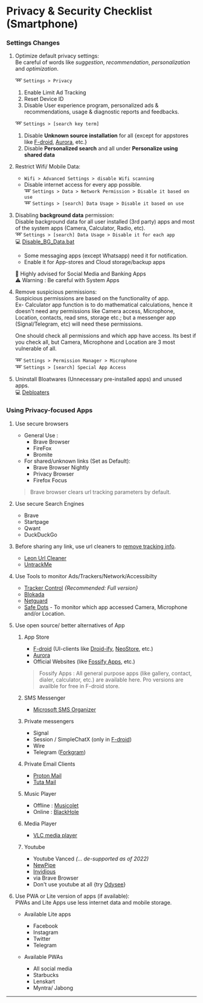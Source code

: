 # Privacy & Security Checklist (Smartphone)

### Settings Changes

1. Optimize default privacy settings:  
   Be careful of words like _suggestion_, _recommendation_, _personalization_ and _optimization_.

   :loop: `Settings > Privacy`

   1. Enable Limit Ad Tracking
   1. Reset Device ID
   1. Disable User experience program, personalized ads & recommendations, usage & diagnostic reports and feedbacks.

   :loop: `Settings > [search key term]`

   1. Disable **Unknown source installation** for all {except for appstores like [F-droid], [Aurora], etc.}
   1. Disable **Personalized search** and all under **Personalize using shared data**

1. Restrict Wifi/ Mobile Data:

   - `Wifi > Advanced Settings > disable Wifi scanning`
   - Disable internet access for every app possible.  
     :loop: `Settings > Data > Network Permission > Disable it based on use`  
     :loop: `Settings > [search] Data Usage > Disable it based on use`

1. Disabling **background data** permission:  
   Disable background data for all user installed (3rd party) apps and most of the system apps (Camera, Calculator, Radio, etc).  
   :loop: `Settings > [search] Data Usage > Disable it for each app`  
   :computer: [Disable_BG_Data.bat][disable_bg_data]

   - Some messaging apps (except Whatsapp) need it for notification.
   - Enable it for App-stores and Cloud storage/backup apps

   :100: Highly advised for Social Media and Banking Apps  
   :warning: Warning : Be careful with System Apps

1. Remove suspicious permissions:  
   Suspicious permissions are based on the functionality of app.  
   Ex- Calculator app function is to do mathematical calculations, hence it doesn't need any permissions like Camera access, Microphone, Location, contacts, read sms, storage etc.; but a messenger app (Signal/Telegram, etc) will need these permissions.

   One should check all permissions and which app have access. Its best if you check all, but Camera, Microphone and Location are 3 most vulnerable of all.

   :loop: `Settings > Permission Manager > Microphone`  
   :loop: `Settings > [search] Special App Access`

1. Uninstall Bloatwares (Unnecessary pre-installed apps) and unused apps.  
   :computer: [Debloaters]

### Using Privacy-focused Apps

1. Use secure browsers

   - General Use :
     - Brave Browser
     - FireFox
     - Bromite
   - For shared/unknown links (Set as Default):
     - Brave Browser Nightly
     - Privacy Browser
     - Firefox Focus

   > Brave browser clears url tracking parameters by default.

1. Use secure Search Engines

   - Brave
   - Startpage
   - Qwant
   - DuckDuckGo

1. Before sharing any link, use url cleaners to <u>remove tracking info</u>.

   - [Leon Url Cleaner][leon]
   - [UntrackMe]

1. Use Tools to monitor Ads/Trackers/Network/Accessibilty

   - [Tracker Control][tc] _{Recommended: Full version}_
   - [Blokada]
   - [Netguard]
   - [Safe Dots][safe-dots] - To monitor which app accessed Camera, Microphone and/or Location.

1. Use open source/ better alternatives of App

   1. App Store

      - [F-droid] (UI-clients like [Droid-ify], [NeoStore], etc.)
      - [Aurora]
      - Official Websites (like [Fossify Apps][fossify], etc.)

      > Fossify Apps : All general purpose apps (like gallery, contact, dialer, calculator, etc.) are available here. Pro versions are availble for free in F-droid store.

   1. SMS Messenger
      - [Microsoft SMS Organizer][msft_sms]
   1. Private messengers

      - Signal
      - Session / SimpleChatX (only in [F-droid])
      - Wire
      - Telegram ([Forkgram])

   1. Private Email Clients

      - [Proton Mail][protonmail]
      - [Tuta Mail][tuta]

   1. Music Player

      - Offline : [Musicolet]
      - Online : [BlackHole]

   1. Media Player

      - [VLC media player][vlc]

   1. Youtube
      - Youtube Vanced _(... de-supported as of 2022)_
      - [NewPipe]
      - [Invidious]
      - via Brave Browser
      - Don't use youtube at all {try [Odysee]}

1. Use PWA or Lite version of apps (if available):  
   PWAs and Lite Apps use less internet data and mobile storage.

   - Available Lite apps

     - Facebook
     - Instagram
     - Twitter
     - Telegram

   - Available PWAs

     - All social media
     - Starbucks
     - Lenskart
     - Myntra/ Jabong

---

[//]: # "from my repo"
[debloaters]: ../Android_Debloaters/README.md
[disable_bg_data]: ../ADB_Tweaks/disable_bg_data.bat
[//]: # "apps"
[aurora]: https://gitlab.com/AuroraOSS/AuroraStore
[blackhole]: https://sangwan5688.github.io
[blokada]: https://blokada.org
[droid-ify]: https://f-droid.org/packages/com.looker.droidify
[f-droid]: https://f-droid.org
[forkgram]: https://f-droid.org/packages/org.forkgram.messenger
[fossify]: https://www.fossify.org
[invidious]: https://yewtu.be
[leon]: https://f-droid.org/packages/com.svenjacobs.app.leon
[msft_sms]: https://play.google.com/store/apps/details?id=com.microsoft.android.smsorganizer
[musicolet]: https://play.google.com/store/apps/details?id=in.krosbits.musicolet
[neostore]: https://f-droid.org/packages/com.machiav3lli.fdroid/
[netguard]: https://netguard.me/
[newpipe]: https://f-droid.org/en/packages/org.schabi.newpipe
[odysee]: http://Odysee.com
[protonmail]: https://proton.me/mail
[safe-dots]: https://play.google.com/store/apps/details?id=com.aravi.dot
[tc]: https://trackercontrol.org
[tuta]: https://tuta.com
[untrackme]: https://f-droid.org/en/packages/app.fedilab.nitterizeme
[vlc]: https://play.google.com/store/apps/details?id=org.videolan.vlc
